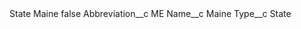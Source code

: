 <?xml version="1.0" encoding="UTF-8"?>
<CustomMetadata xmlns="http://soap.sforce.com/2006/04/metadata" xmlns:xsi="http://www.w3.org/2001/XMLSchema-instance" xmlns:xsd="http://www.w3.org/2001/XMLSchema">
    <label>State Maine</label>
    <protected>false</protected>
    <values>
        <field>Abbreviation__c</field>
        <value xsi:type="xsd:string">ME</value>
    </values>
    <values>
        <field>Name__c</field>
        <value xsi:type="xsd:string">Maine</value>
    </values>
    <values>
        <field>Type__c</field>
        <value xsi:type="xsd:string">State</value>
    </values>
</CustomMetadata>
